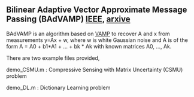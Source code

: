 ##  Bilinear Adaptive Vector Approximate Message Passing (BAdVAMP) [IEEE](https://ieeexplore.ieee.org/document/8712432), [arxive](https://arxiv.org/pdf/1809.00024.pdf)

BAdVAMP is an algorithm based on [VAMP](https://ieeexplore.ieee.org/document/8006797) to recover A and x from measurements y=Ax + w, where w is white Gaussian noise and A is of the form A = A0 + b1\*A1 + ... + bk \* Ak with known matrices A0, ..., Ak. 

There are two example files provided,

demo_CSMU.m : Compressive Sensing with Matrix Uncertainty (CSMU) problem 

demo_DL.m   : Dictionary Learning problem
